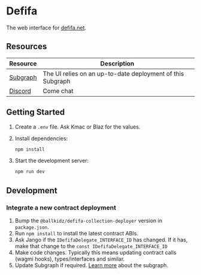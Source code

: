 # Defifa

The web interface for [defifa.net](https://defifa.net).

## Resources

| Resource | Description |
| --- | --- |
| [Subgraph](https://github.com/BallKidz/defifa-subgraph) | The UI relies on an up-to-date deployment of this Subgraph |
| [Discord](https://discord.gg/uPbqmbpQDw) | Come chat |

## Getting Started

1. Create a `.env` file. Ask Kmac or Blaz for the values.
1. Install dependencies:

   ```bash
   npm install
   ```

1. Start the development server:

   ```bash
   npm run dev
   ```
   
   
## Development 

### Integrate a new contract deployment

1. Bump the `@ballkidz/defifa-collection-deployer` version in `package.json`.
2. Run `npm install` to install the latest contract ABIs.
3. Ask Jango if the `IDefifaDelegate_INTERFACE_ID` has changed. If it has, make that change to the `const IDefifaDelegate_INTERFACE_ID`
4. Make code changes. Typically this means updating contract calls (wagmi hooks), types/interfaces and similar.
5. Update Subgraph if required. [Learn more](https://github.com/BallKidz/defifa-subgraph) about the subgraph.
